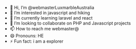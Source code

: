 - 👋 Hi, I’m @webmasterLuxmarbleAustralia
- 👀 I’m interested in javascript and hiking
- 🌱 I’m currently learning laravel and react
- 💞️ I’m looking to collaborate on PHP and Javascript projects
- 📫 How to reach me webmaster@
- 😄 Pronouns: HE
- ⚡ Fun fact: i am a explorer

<!---
webmasterLuxmarbleAustralia/webmasterLuxmarbleAustralia is a ✨ special ✨ repository because its `README.md` (this file) appears on your GitHub profile.
You can click the Preview link to take a look at your changes.
--->
